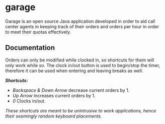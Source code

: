 # garage
Garage is an open source Java application developed in order to aid call center agents 
in keeping track of their orders and orders per hour in order to meet their quotas effectively.

## Documentation
Orders can only be modified while clocked in, so shortcuts for them will only work while so.
The clock in/out button is used to begin/stop the timer, therefore it can be used when entering
and leaving breaks as well.

**_Shortcuts:_** 
* _Backspace & Down Arrow_ decrease current orders by 1.
* _Up Arrow_ increases current orders by 1.
* _0_ Clocks in/out.

_These shortcuts are meant to be unintrusive to work applications,
hence their seemingly random keyboard placements._
